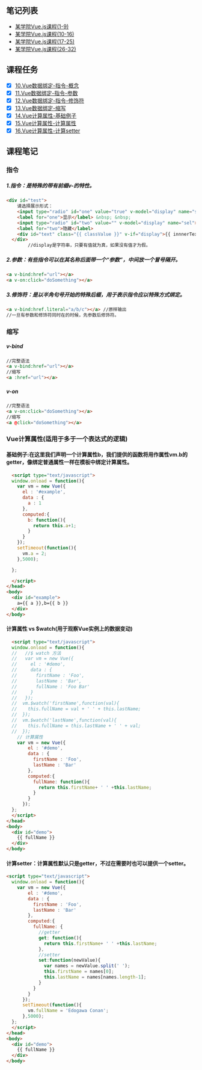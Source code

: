 ## 笔记列表
* [某学院Vue.js课程(1-9)](https://github.com/honglyan/demo/blob/master/Vue.js/vuejs1.0-advance-doc-1.md)  
* [某学院Vue.js课程(10-16)](https://github.com/honglyan/demo/blob/master/Vue.js/vuejs1.0-advance-doc-2.md)  
* [某学院Vue.js课程(17-25)](https://github.com/honglyan/demo/blob/master/Vue.js/vuejs1.0-advance-doc-3.md)
* [某学院Vue.js课程(26-32)](https://github.com/honglyan/demo/blob/master/Vue.js/vuejs1.0-advance-doc-4.md)


## 课程任务
- [x] [10.Vue数据绑定-指令-概念](https://github.com/honglyan/demo/blob/master/Vue.js/vuejs1.0-advance-doc-2.md#指令)
- [x] [11.Vue数据绑定-指令-参数](https://github.com/honglyan/demo/blob/master/Vue.js/vuejs1.0-advance-doc-2.md#指令)
- [x] [12.Vue数据绑定-指令-修饰符](https://github.com/honglyan/demo/blob/master/Vue.js/vuejs1.0-advance-doc-2.md#指令)
- [x] [13.Vue数据绑定-缩写](https://github.com/honglyan/demo/blob/master/Vue.js/vuejs1.0-advance-doc-2.md#缩写)
- [x] [14.Vue计算属性-基础例子](https://github.com/honglyan/demo/blob/master/Vue.js/vuejs1.0-advance-doc-2.md#基础例子在这里我们声明一个计算属性b我们提供的函数将用作属性vmb的getter像绑定普通属性一样在模板中绑定计算属性)
- [x] [15.Vue计算属性-计算属性](https://github.com/honglyan/demo/blob/master/Vue.js/vuejs1.0-advance-doc-2.md#计算属性-vs-watch用于观察vue实例上的数据变动)
- [x] [16.Vue计算属性-计算setter](https://github.com/honglyan/demo/blob/master/Vue.js/vuejs1.0-advance-doc-2.md#计算setter计算属性默认只是getter不过在需要时也可以提供一个setter)

## 课程笔记  
### 指令
##### 1.指令：是特殊的带有前缀v-的特性。
```html
<div id="test">
    请选择展示形式：
    <input type="radio" id="one" value="true" v-model="display" name="sel">
    <label for="one">显示</label> &nbsp; &nbsp;
    <input type="radio" id="two" value="" v-model="display" name="sel">
    <label for="two">隐藏</label>
    <div id="text" class="{{ classValue }}" v-if="display">{{ innnerText }}</div>
  </div>
        //display是字符串，只要有值就为真，如果没有值才为假。
```
##### 2.参数：有些指令可以在其名称后面带一个“参数”，中间放一个冒号隔开。 
```html
<a v-bind:href="url"></a>
<a v-on:click="doSomething"></a>
```
##### 3.修饰符：是以半角句号开始的特殊后缀，用于表示指令应以特殊方式绑定。
```html
<a v-bind:href.literal="a/b/c"></a> //原样输出
//一旦有参数和修饰符同时在的时候，先参数后修饰符。
```
### 缩写
##### v-bind
```html
//完整语法
<a v-bind:href="url"></a>
//缩写
<a :href="url"></a>
```
##### v-on  
```html
//完整语法
<a v-on:click="doSomething"></a>
//缩写
<a @click="doSomething"></a>
```

### Vue计算属性(适用于多于一个表达式的逻辑)
#### 基础例子:在这里我们声明一个计算属性b，我们提供的函数将用作属性vm.b的getter，像绑定普通属性一样在模板中绑定计算属性。
```html
  <script type="text/javascript">
  window.onload = function(){
    var vm = new Vue({
      el : '#example',
      data : {
        a : 1
      },
      computed:{
        b: function(){
          return this.a+1;
        }
      }
    });
    setTimeout(function(){
      vm.a = 2;
    },5000);

  };

  </script>
</head>
<body>
  <div id="example">
    a={{ a }},b={{ b }}
  </div>
</body>
```
#### 计算属性 vs $watch(用于观察Vue实例上的数据变动)
```html
  <script type="text/javascript">
  window.onload = function(){
  //   //$ watch 方法
  //   var vm = new Vue({
  //     el : '#demo',
  //     data : {
  //       firstName : 'Foo',
  //       lastName : 'Bar',
  //       fullName : 'Foo Bar'
  //     }
  //   });
  //  vm.$watch('firstName',function(val){
  //    this.fullName = val + ' ' + this.lastName;
  //  });
  //  vm.$watch('lastName',function(val){
  //    this.fullName = this.lastName + ' ' + val;
  //  });
    // 计算属性
    var vm = new Vue({
        el : '#demo',
        data : {
          firstName : 'Foo',
          lastName : 'Bar'
        },
        computed:{
          fullName: function(){
            return this.firstName+ ' ' +this.lastName;
          }
        }
      });
  };
  </script>
</head>
<body>
  <div id="demo">
    {{ fullName }}
  </div>
</body>
```

#### 计算setter：计算属性默认只是getter，不过在需要时也可以提供一个setter。
```html
<script type="text/javascript">
  window.onload = function(){
    var vm = new Vue({
        el : '#demo',
        data : {
          firstName : 'Foo',
          lastName : 'Bar'
        },
        computed:{
          fullName: {
            //getter
            get: function(){
              return this.firstName+ ' ' +this.lastName;
            },
            //setter
            set:function(newValue){
              var names = newValue.split(' ');
              this.firstName = names[0];
              this.lastName = names[names.length-1];
            }
          }
        }
      });
      setTimeout(function(){
        vm.fullName = 'Edogawa Conan';
      },5000);
  };
  </script>
</head>
<body>
  <div id="demo">
    {{ fullName }}
  </div>
</body>
```



